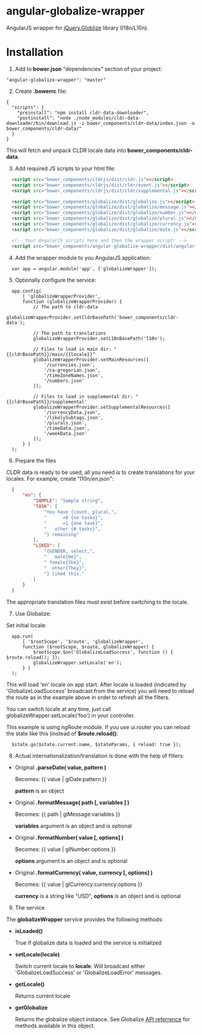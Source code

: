 angular-globalize-wrapper
=========================

AngularJS wrapper for [jQuery.Globlize](https://github.com/jquery/globalize) library (I18n/L10n).

Installation
============

1. Add to **bower.json** "dependencies" section of your project:

  ```
  "angular-globalize-wrapper": "master"
  ```

2. Create **.bowerrc** file:

  ```
  {
    "scripts": {
      "preinstall": "npm install cldr-data-downloader",
      "postinstall": "node ./node_modules/cldr-data-downloader/bin/download.js -i bower_components/cldr-data/index.json -o bower_components/cldr-data/"
    }
  }
  ```

  This will fetch and unpack CLDR locale data into **bower_components/cldr-data**.

3. Add required JS scripts to your html file:

  ```html
    <script src="bower_components/cldrjs/dist/cldr.js"></script>
    <script src="bower_components/cldrjs/dist/cldr/event.js"></script>
    <script src="bower_components/cldrjs/dist/cldr/supplemental.js"></script>

    <script src="bower_components/globalize/dist/globalize.js"></script>
    <script src="bower_components/globalize/dist/globalize/message.js"></script>
    <script src="bower_components/globalize/dist/globalize/number.js"></script>
    <script src="bower_components/globalize/dist/globalize/plural.js"></script>
    <script src="bower_components/globalize/dist/globalize/currency.js"></script>
    <script src="bower_components/globalize/dist/globalize/date.js"></script>

    <!-- Your AngularJS scripts here and then the wrapper script: -->
    <script src="bower_components/angular-globalize-wrapper/dist/angular-globalize-wrapper.js"></script>
  ```

4. Add the wrapper module to you AngularJS application:

  ```
    var app = angular.module('app', ['globalizeWrapper']);
  ```

5. Optionally configure the service:

  ```
    app.config(
        [ 'globalizeWrapperProvider',
        function (globalizeWrapperProvider) {
            // The path to cldr-data
            globalizeWrapperProvider.setCldrBasePath('bower_components/cldr-data');

            // The path to translations
            globalizeWrapperProvider.setL10nBasePath('l10n');

            // Files to load in main dir: "{{cldrBasePath}}/main/{{locale}}"
            globalizeWrapperProvider.setMainResources([
                '/currencies.json',
                '/ca-gregorian.json',
                '/timeZoneNames.json',
                '/numbers.json'
            ]);

            // Files to load in supplemental dir: "{{cldrBasePath}}/supplemental'
            globalizeWrapperProvider.setSupplementalResources([
                '/currencyData.json',
                '/likelySubtags.json',
                '/plurals.json',
                '/timeData.json',
                '/weekData.json'
            ]);
        } ]
    );
  ```

6. Prepare the files

  CLDR data is ready to be used, all you need is to create translations for your locales. For example, create "l10n/en.json":

  ```json
    {
        "en": {
            "SAMPLE": "Sample string",
            "TASK": [
                "You have {count, plural,",
                "      =0 {no tasks}",
                "      =1 {one task}",
                "   other {# tasks}",
                "} remaining"
            ],
            "LIKED": [
                "{GENDER, select,",
                "   male{He}",
                " female{She}",
                "  other{They}",
                "} liked this."
            ]
        }
    }
  ```

  The appropriate translation files must exist before switching to the locale.

7. Use Globalize:

  Set initial locale:

  ```
    app.run(
        [ '$rootScope', '$route', 'globalizeWrapper',
        function ($rootScope, $route, globalizeWrapper) {
            $rootScope.$on('GlobalizeLoadSuccess', function () { $route.reload(); });
            globalizeWrapper.setLocale('en');
        } ]
    );
  ```

  This will load 'en' locale on app start. After locale is loaded (indicated by 'GlobalizeLoadSuccess' broadcast from the service) you will need to reload the route as in the example above in order to refresh all the filters.

  You can switch locale at any time, just call globalizeWrapper.setLocale('foo') in your controller.

  This example is using ngRoute module. If you use ui.router you can reload the state like this (instead of **$route.reload()**:

  ```
    $state.go($state.current.name, $stateParams, { reload: true });
  ```

8. Actual internationalization/translation is done with the help of filters:

  * Original **.parseDate( value, pattern )**

    Becomes: {{ value | glDate:pattern }}

    **pattern** is an object

  * Original **.formatMessage( path [, variables ] )**

    Becomes: {{ path | glMessage:variables }}

    **variables** argument is an object and is optional

  * Original **.formatNumber( value [, options] )**

    Becomes: {{ value | glNumber:options }}

    **options** argument is an object and is optional

  * Original **.formatCurrency( value, currency [, options] )**

    Becomes: {{ value | glCurrency:currency:options }}

    **currency** is a string like "USD", **options** is an object and is optional

9. The service

  The **globalizeWrapper** service provides the following methods:

  * **isLoaded()**

    True if globalize data is loaded and the service is initialized

  * **setLocale(locale)**

    Switch current locale to **locale**. Will broadcast either 'GlobalizeLoadSuccess' or 'GlobalizeLoadError' messages.

  * **getLocale()**

    Returns current locale

  * **getGlobalize**

    Returns the globalize object instance. See Globalize [API referrence](https://github.com/jquery/globalize#api) for methods available in this object.

